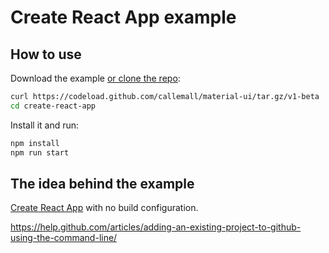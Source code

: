 # Create React App example

## How to use

Download the example [or clone the repo](https://github.com/callemall/material-ui):

```bash
curl https://codeload.github.com/callemall/material-ui/tar.gz/v1-beta | tar -xz --strip=2 material-ui-1-beta/examples/create-react-app
cd create-react-app
```

Install it and run:

```bash
npm install
npm run start
```

## The idea behind the example

[Create React App](https://github.com/facebookincubator/create-react-app) with no build configuration.


https://help.github.com/articles/adding-an-existing-project-to-github-using-the-command-line/
